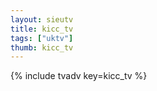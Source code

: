 ```yaml
--- 
layout: sieutv
title: kicc_tv
tags: ["uktv"]
thumb: kicc_tv
---
```

{% include tvadv key=kicc_tv %}

